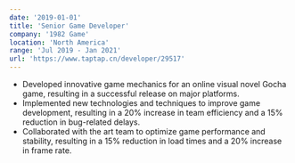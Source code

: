 ```yaml
---
date: '2019-01-01'
title: 'Senior Game Developer'
company: '1982 Game'
location: 'North America'
range: 'Jul 2019 - Jan 2021'
url: 'https://www.taptap.cn/developer/29517'
---
```


- Developed innovative game mechanics for an online visual novel Gocha game, resulting in a successful release on major platforms.
- Implemented new technologies and techniques to improve game development, resulting in a 20% increase in team efficiency and a 15% reduction in bug-related delays.
- Collaborated with the art team to optimize game performance and stability, resulting in a 15% reduction in load times and a 20% increase in frame rate.
